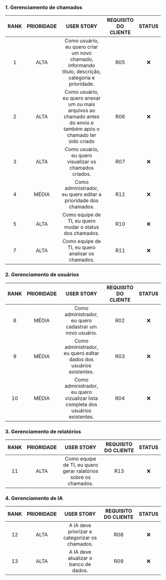 ### 1. Gerenciamento de chamados
| RANK | PRIORIDADE | USER STORY                                                                                                                             | REQUISITO DO CLIENTE | STATUS |
| :--: | :--------: | :------------------------------------------------------------------------------------------------------------------------------------: | :------------------: | :----: | 
|   1  |    ALTA    | Como usuário, eu quero criar um novo chamado, informando título, descrição, categoria e prioridade.                                        |          R05         |   ❌   |
|   2  |    ALTA    | Como usuário, eu quero anexar um ou mais arquivos ao chamado antes do envio e também após o chamado ter sido criado                        |          R06         |   ❌   |
|   3  |    ALTA    | Como usuário, eu quero visualizar os chamados criados.                                                                                     |          R07         |   ❌   |
|   4  |    MÉDIA    | Como administrador, eu quero editar a prioridade dos chamados.                                                                             |          R12         |   ❌   |
|   5  |    ALTA    | Como equipe de TI, eu quero mudar o status dos chamados.                                                                                   |          R10         |   ❌   |
|   7  |    ALTA    | Como equipe de TI, eu quero analisar os chamados.                                                                                         |          R11         |   ❌   |

### 2. Gerenciamento de usuários
| RANK | PRIORIDADE | USER STORY                                                                                                                             | REQUISITO DO CLIENTE | STATUS |
| :--: | :--------: | :------------------------------------------------------------------------------------------------------------------------------------: | :------------------: | :----: | 
|   8  |    MÉDIA    | Como administrador, eu quero cadastrar um novo usuário.                                                                                   |          R02         |   ❌   |
|   9  |    MÉDIA    | Como administrador, eu quero editar dados dos usuários existentes.                                                                        |          R03         |   ❌   |
|   10  |    MÉDIA    | Como administrador, eu quero vizualizar lista completa dos usuários existentes.                                                           |          R04         |   ❌   |

### 3. Gerenciamento de relatórios
| RANK | PRIORIDADE | USER STORY                                                                                                                             | REQUISITO DO CLIENTE | STATUS |
| :--: | :--------: | :------------------------------------------------------------------------------------------------------------------------------------: | :------------------: | :----: |
|   11  |    ALTA    | Como equipe de TI, eu quero gerar ralatórios sobre os chamados.                                                                            |          R13         |   ❌   |

### 4. Gerenciamento de IA
| RANK | PRIORIDADE | USER STORY                                                                                                                             | REQUISITO DO CLIENTE | STATUS |
| :--: | :--------: | :------------------------------------------------------------------------------------------------------------------------------------: | :------------------: | :----: | 
|   12  |    ALTA    | A IA deve priorizar e categorizar os chamados.                                                                                         |          R08         |   ❌   |
|   13  |    ALTA    | A IA deve atualizar o banco de dados.                                                                                                   |          R09         |   ❌   |
